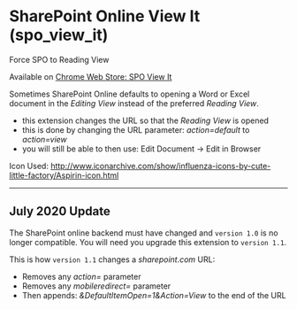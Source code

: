 # SharePoint Online View It (spo_view_it)
Force SPO to Reading View

Available on [Chrome Web Store: SPO View It](https://chrome.google.com/webstore/detail/spo-view-it/omljlibfjloccmdmmlpcnlijjneabhjm)

Sometimes SharePoint Online defaults to opening a Word or Excel document in the *Editing View* instead of the preferred *Reading View*.

* this extension changes the URL so that the *Reading View* is opened
* this is done by changing the URL parameter: *action=default* to *action=view*
* you will still be able to then use: Edit Document -> Edit in Browser

Icon Used: http://www.iconarchive.com/show/influenza-icons-by-cute-little-factory/Aspirin-icon.html

____

## July 2020 Update

The SharePoint online backend must have changed and `version 1.0` is no longer compatible.  You will need you upgrade this extension to `version 1.1`.

This is how `version 1.1` changes a *sharepoint.com* URL:
* Removes any *action=* parameter
* Removes any *mobileredirect=* parameter
* Then appends: *&DefaultItemOpen=1&Action=View* to the end of the URL
